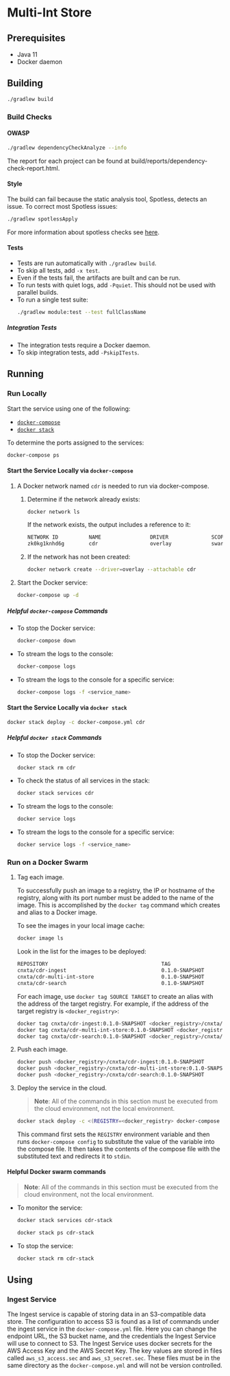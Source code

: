 # Multi-Int Store

## Prerequisites
* Java 11
* Docker daemon

## Building
```bash
./gradlew build
```

### Build Checks
#### OWASP
```bash
./gradlew dependencyCheckAnalyze --info
```
The report for each project can be found at build/reports/dependency-check-report.html.

#### Style
The build can fail because the static analysis tool, Spotless, detects an issue. To correct most Spotless issues:
```bash
./gradlew spotlessApply
```

For more information about spotless checks see
[here](https://github.com/diffplug/spotless/tree/master/plugin-gradle#custom-rules).

#### Tests
* Tests are run automatically with `./gradlew build`.
* To skip all tests, add `-x test`.
* Even if the tests fail, the artifacts are built and can be run.
* To run tests with quiet logs, add `-Pquiet`. This should not be used with parallel builds.
* To run a single test suite:
	```bash
	./gradlew module:test --test fullClassName
	```

##### Integration Tests
* The integration tests require a Docker daemon.
* To skip integration tests, add `-PskipITests`.

## Running

### Run Locally
Start the service using one of the following:
* [`docker-compose`](#start-the-service-locally-via-docker-compose)
* [`docker stack`](#start-the-service-locally-via-docker-stack)

To determine the ports assigned to the services:
```bash
docker-compose ps
```

#### Start the Service Locally via `docker-compose`
1. A Docker network named `cdr` is needed to run via docker-compose.

	1. Determine if the network already exists:
		```bash
		docker network ls
		```
		If the network exists, the output includes a reference to it:
		```bash
		NETWORK ID          NAME                DRIVER              SCOPE
		zk0kg1knhd6g        cdr                 overlay             swarm
		```
	2. If the network has not been created:
		```bash
		docker network create --driver=overlay --attachable cdr
		```
2. Start the Docker service:
	```bash
	docker-compose up -d
	```

##### Helpful `docker-compose` Commands
* To stop the Docker service:
	```bash
	docker-compose down
	```
* To stream the logs to the console:
	```bash
	docker-compose logs
	```
* To stream the logs to the console for a specific service:
	```bash
	docker-compose logs -f <service_name>
	```

#### Start the Service Locally via `docker stack`
```bash
docker stack deploy -c docker-compose.yml cdr
```

##### Helpful `docker stack` Commands
* To stop the Docker service:
	```bash
	docker stack rm cdr
	```
* To check the status of all services in the stack:
	```bash
	docker stack services cdr
	```
* To stream the logs to the console:
	```bash
	docker service logs
	```
* To stream the logs to the console for a specific service:
	```bash
	docker service logs -f <service_name>
	```

### Run on a Docker Swarm
1. Tag each image.

	To successfully push an image to a registry, the IP or hostname of the registry, along with its port number must be
	added to the name of the image. This is accomplished by the `docker tag` command which creates and alias to a Docker
	image.

	To see the images in your local image cache:
	```bash
	docker image ls
	```

	Look in the list for the images to be deployed:
	```bash
	REPOSITORY                                     TAG                 IMAGE ID            CREATED             SIZE
	cnxta/cdr-ingest                               0.1.0-SNAPSHOT      4ca707d86ddb        2 hours ago         290MB
	cnxta/cdr-multi-int-store                      0.1.0-SNAPSHOT      39b44248f9c1        19 hours ago        308MB
	cnxta/cdr-search                               0.1.0-SNAPSHOT      4c29a3d8b5fa        25 hours ago        290MB
	```

	For each image, use `docker tag SOURCE TARGET` to create an alias with the address of the target registry. For
	example, if the address of the target registry is `<docker_registry>`:
	```bash
	docker tag cnxta/cdr-ingest:0.1.0-SNAPSHOT <docker_registry>/cnxta/cdr-ingest:0.1.0-SNAPSHOT
	docker tag cnxta/cdr-multi-int-store:0.1.0-SNAPSHOT <docker_registry>/cnxta/cdr-multi-int-store:0.1.0-SNAPSHOT
	docker tag cnxta/cdr-search:0.1.0-SNAPSHOT <docker_registry>/cnxta/cdr-search:0.1.0-SNAPSHOT
	```
2. Push each image.

	```bash
	docker push <docker_registry>/cnxta/cdr-ingest:0.1.0-SNAPSHOT
	docker push <docker_registry>/cnxta/cdr-multi-int-store:0.1.0-SNAPSHOT
	docker push <docker_registry>/cnxta/cdr-search:0.1.0-SNAPSHOT
	```
3. Deploy the service in the cloud.
	> **Note**: All of the commands in this section must be executed from the cloud environment, not the local
	environment.

	```bash
	docker stack deploy -c <(REGISTRY=<docker_registry> docker-compose config) cdr-stack
	```
	This command first sets the `REGISTRY` environment variable and then runs `docker-compose config` to substitute the
	value of the variable into the compose file. It then takes the contents of the compose file with the substituted
	text and redirects it to `stdin`.

#### Helpful Docker swarm commands
> **Note**: All of the commands in this section must be executed from the cloud environment, not the local environment.
* To monitor the service:
	```bash
	docker stack services cdr-stack
	```
	```bash
	docker stack ps cdr-stack
	```
* To stop the service:
	```bash
	docker stack rm cdr-stack
	```

## Using

### Ingest Service
The Ingest service is capable of storing data in an S3-compatible data store. The configuration to access S3 is found as
a list of commands under the ingest service in the `docker-compose.yml` file. Here you can change the endpoint URL, the
S3 bucket name, and the credentials the Ingest Service will use to connect to S3. The Ingest Service uses docker secrets
for the AWS Access Key and the AWS Secret Key. The key values are stored in files called `aws_s3_access.sec` and
`aws_s3_secret.sec`. These files must be in the same directory as the `docker-compose.yml` and will not be version
controlled.

